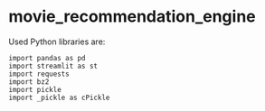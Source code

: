 # movie_recommendation_engine

Used Python libraries are:
```import pickle
import pandas as pd
import streamlit as st
import requests
import bz2
import pickle
import _pickle as cPickle

